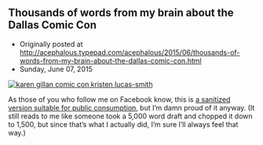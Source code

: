 ## Thousands of words from my brain about the Dallas Comic Con

 * Originally posted at http://acephalous.typepad.com/acephalous/2015/06/thousands-of-words-from-my-brain-about-the-dallas-comic-con.html
 * Sunday, June 07, 2015



[![karen gillan comic con kristen lucas-smith](http://www.lawyersgunsmoneyblog.com/wp-content/uploads/2015/06/karen-gillan-comic-con-kristen-lucas-smith.jpg)](http://www.lawyersgunsmoneyblog.com/wp-content/uploads/2015/06/karen-gillan-comic-con-kristen-lucas-smith.jpg)

As those of you who follow me on Facebook know, this is [a sanitized version suitable for public consumption](http://www.salon.com/2015/06/07/organized\_chaos\_a\_behind\_the\_scenes\_look\_at\_how\_those\_running\_comic\_cons\_manage\_to\_keep\_it\_together/), but I’m damn proud of it anyway. (It still reads to me like someone took a 5,000 word draft and chopped it down to 1,500, but since that’s what I actually did, I’m sure I’ll always feel that way.)

		

